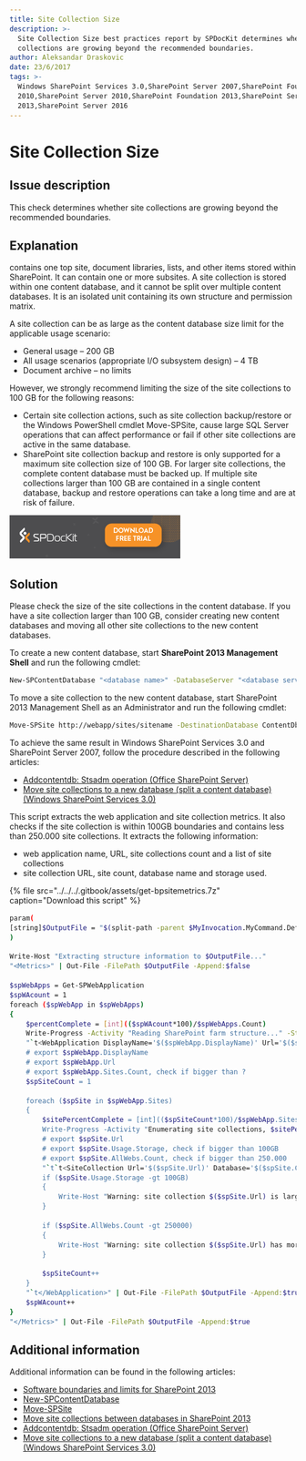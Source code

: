 ```yaml
---
title: Site Collection Size
description: >-
  Site Collection Size best practices report by SPDocKit determines whether site
  collections are growing beyond the recommended boundaries.
author: Aleksandar Draskovic
date: 23/6/2017
tags: >-
  Windows SharePoint Services 3.0,SharePoint Server 2007,SharePoint Foundation
  2010,SharePoint Server 2010,SharePoint Foundation 2013,SharePoint Server
  2013,SharePoint Server 2016
---
```


# Site Collection Size

## Issue description

This check determines whether site collections are growing beyond the recommended boundaries.

## Explanation

contains one top site, document libraries, lists, and other items stored within SharePoint. It can contain one or more subsites. A site collection is stored within one content database, and it cannot be split over multiple content databases. It is an isolated unit containing its own structure and permission matrix.

A site collection can be as large as the content database size limit for the applicable usage scenario:

* General usage – 200 GB
* All usage scenarios \(appropriate I/O subsystem design\) – 4 TB
* Document archive – no limits

However, we strongly recommend limiting the size of the site collections to 100 GB for the following reasons:

* Certain site collection actions, such as site collection backup/restore or the Windows PowerShell cmdlet Move-SPSite, cause large SQL Server operations that can affect performance or fail if other site collections are active in the same database.
* SharePoint site collection backup and restore is only supported for a maximum site collection size of 100 GB. For larger site collections, the complete content database must be backed up. If multiple site collections larger than 100 GB are contained in a single content database, backup and restore operations can take a long time and are at risk of failure.

[![Download SPDocKit](../../../.gitbook/assets/spdockit_download.png)](http://bit.ly/2US0Zna)

## Solution

Please check the size of the site collections in the content database. If you have a site collection larger than 100 GB, consider creating new content databases and moving all other site collections to the new content databases.

To create a new content database, start **SharePoint 2013 Management Shell** and run the following cmdlet:

```bash
New-SPContentDatabase "<database name>" -DatabaseServer "<database server / alias>" -WebApplication http://sitename
```

To move a site collection to the new content database, start SharePoint 2013 Management Shell as an Administrator and run the following cmdlet:

```bash
Move-SPSite http://webapp/sites/sitename -DestinationDatabase ContentDb2
```

To achieve the same result in Windows SharePoint Services 3.0 and SharePoint Server 2007, follow the procedure described in the following articles:

* [Addcontentdb: Stsadm operation \(Office SharePoint Server\)](https://technet.microsoft.com/en-us/library/cc263422%28v=office.12%29.aspx)
* [Move site collections to a new database \(split a content database\) \(Windows SharePoint Services 3.0\)](https://technet.microsoft.com/en-us/library/cc825327%28v=office.12%29.aspx)

This script extracts the web application and site collection metrics. It also checks if the site collection is within 100GB boundaries and contains less than 250.000 site collections. It extracts the following information:

* web application name, URL, site collections count and a list of site collections
* site collection URL, site count, database name and storage used.

{% file src="../../../.gitbook/assets/get-bpsitemetrics.7z" caption="Download this script" %}

```bash
param(
[string]$OutputFile = "$(split-path -parent $MyInvocation.MyCommand.Definition)SiteMetrics.xml"
)

Write-Host "Extracting structure information to $OutputFile..."
"<Metrics>" | Out-File -FilePath $OutputFile -Append:$false

$spWebApps = Get-SPWebApplication
$spWAcount = 1
foreach ($spWebApp in $spWebApps)
{
    $percentComplete = [int](($spWAcount*100)/$spWebApps.Count)
    Write-Progress -Activity "Reading SharePoint farm structure..." -Status "Enumerating Web Applications, $percentComplete% completed..." -Id 0 -PercentComplete $percentComplete -CurrentOperation "Web Application: $($spWebApp.DisplayName) [Url: $($spWebApp.Url)]"
    "`t<WebApplication DisplayName='$($spWebApp.DisplayName)' Url='$($spWebApp.Url)' SiteCount='$($spWebApp.Sites.Count)'>" | Out-File -FilePath $OutputFile -Append:$true
    # export $spWebApp.DisplayName
    # export $spWebApp.Url
    # export $spWebApp.Sites.Count, check if bigger than ?
    $spSiteCount = 1

    foreach ($spSite in $spWebApp.Sites)
    {
        $sitePercentComplete = [int](($spSiteCount*100)/$spWebApp.Sites.Count)
        Write-Progress -Activity "Enumerating site collections, $sitePercentComplete% completed..." -Id 1 -PercentComplete $sitePercentComplete -CurrentOperation "Site collection: $($spSite.Url)" -ParentId 0
        # export $spSite.Url
        # export $spSite.Usage.Storage, check if bigger than 100GB
        # export $spSite.AllWebs.Count, check if bigger than 250.000    
        "`t`t<SiteCollection Url='$($spSite.Url)' Database='$($spSite.ContentDatabase.Name)' Storage='$($spSite.Usage.Storage)' WebCount='$($spSite.AllWebs.Count)'/>" | Out-File -FilePath $OutputFile -Append:$true
        if ($spSite.Usage.Storage -gt 100GB)
        {
            Write-Host "Warning: site collection $($spSite.Url) is larger than 100GB. Site collection size: $([int]($spSite.Usage.Storage/1GB))GB" -ForegroundColor Yellow
        }

        if ($spSite.AllWebs.Count -gt 250000)
        {
            Write-Host "Warning: site collection $($spSite.Url) has more than 250.000 sites. Number of sites: $($spSite.AllWebs.Count)" -ForegroundColor Yellow
        }

        $spSiteCount++
    }
    "`t</WebApplication>" | Out-File -FilePath $OutputFile -Append:$true
    $spWAcount++
}
"</Metrics>" | Out-File -FilePath $OutputFile -Append:$true
```

## Additional information

Additional information can be found in the following articles:

* [Software boundaries and limits for SharePoint 2013](https://technet.microsoft.com/en-us/library/cc262787.aspx)
* [New-SPContentDatabase](https://technet.microsoft.com/en-us/library/ff607572.aspx)
* [Move-SPSite](https://technet.microsoft.com/en-us/library/ff607915.aspx)
* [Move site collections between databases in SharePoint 2013](https://technet.microsoft.com/en-us/library/cc825328.aspx)
* [Addcontentdb: Stsadm operation \(Office SharePoint Server\)](https://technet.microsoft.com/en-us/library/cc263422%28v=office.12%29.aspx)
* [Move site collections to a new database \(split a content database\) \(Windows SharePoint Services 3.0\)](https://technet.microsoft.com/en-us/library/cc825327%28v=office.12%29.aspx)

